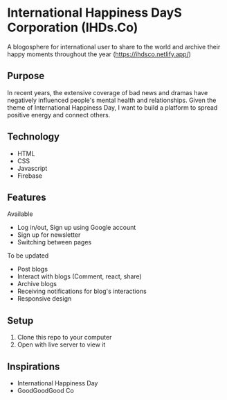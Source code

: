 # International Happiness DayS Corporation (IHDs.Co)
A blogosphere for international user to share to the world and archive their happy moments throughout the year (https://ihdsco.netlify.app/)

## Purpose
In recent years, the extensive coverage of bad news and dramas have negatively influenced people's mental health and relationships. Given the theme of International Happiness Day, I want to build a platform to spread positive energy and connect others.

## Technology
- HTML
- CSS
- Javascript
- Firebase

## Features
Available
- Log in/out, Sign up using Google account
- Sign up for newsletter
- Switching between pages

To be updated
-  Post blogs
-  Interact with blogs (Comment, react, share)
-  Archive blogs
-  Receiving notifications for blog's interactions
-  Responsive design

## Setup
1. Clone this repo to your computer
2. Open with live server to view it

## Inspirations
- International Happiness Day
- GoodGoodGood Co
